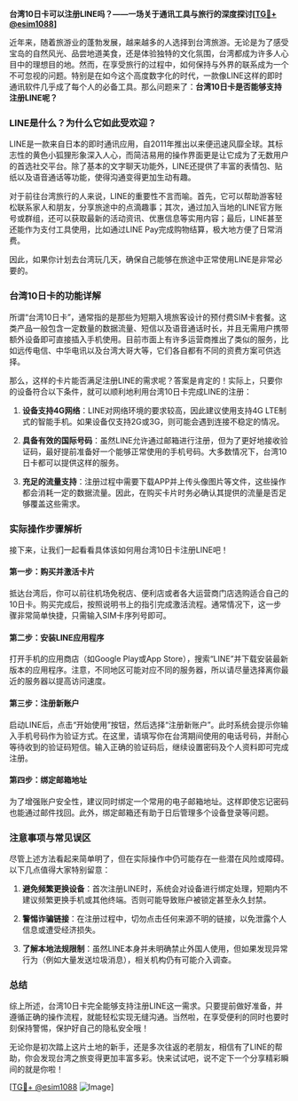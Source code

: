 **台湾10日卡可以注册LINE吗？——一场关于通讯工具与旅行的深度探讨[[TG💪+ @esim1088](https://t.me/s/esim1088)]**

近年来，随着旅游业的蓬勃发展，越来越多的人选择到台湾旅游。无论是为了感受宝岛的自然风光、品尝地道美食，还是体验独特的文化氛围，台湾都成为许多人心目中的理想目的地。然而，在享受旅行的过程中，如何保持与外界的联系成为一个不可忽视的问题。特别是在如今这个高度数字化的时代，一款像LINE这样的即时通讯软件几乎成了每个人的必备工具。那么问题来了：**台湾10日卡是否能够支持注册LINE呢？**

### LINE是什么？为什么它如此受欢迎？

LINE是一款来自日本的即时通讯应用，自2011年推出以来便迅速风靡全球。其标志性的黄色小狐狸形象深入人心，而简洁易用的操作界面更是让它成为了无数用户的首选社交平台。除了基本的文字聊天功能外，LINE还提供了丰富的表情包、贴纸以及语音通话等功能，使得沟通变得更加生动有趣。

对于前往台湾旅行的人来说，LINE的重要性不言而喻。首先，它可以帮助游客轻松联系家人和朋友，分享旅途中的点滴趣事；其次，通过加入当地的LINE官方账号或群组，还可以获取最新的活动资讯、优惠信息等实用内容；最后，LINE甚至还能作为支付工具使用，比如通过LINE Pay完成购物结算，极大地方便了日常消费。

因此，如果你计划去台湾玩几天，确保自己能够在旅途中正常使用LINE是非常必要的。

### 台湾10日卡的功能详解

所谓“台湾10日卡”，通常指的是那些为短期入境旅客设计的预付费SIM卡套餐。这类产品一般包含一定数量的数据流量、短信以及语音通话时长，并且无需用户携带额外设备即可直接插入手机使用。目前市面上有许多运营商推出了类似的服务，比如远传电信、中华电讯以及台湾大哥大等，它们各自都有不同的资费方案可供选择。

那么，这样的卡片能否满足注册LINE的需求呢？答案是肯定的！实际上，只要你的设备符合以下条件，就可以顺利地利用台湾10日卡完成LINE的注册：

1. **设备支持4G网络**：LINE对网络环境的要求较高，因此建议使用支持4G LTE制式的智能手机。如果设备仅支持2G或3G，则可能会遇到连接不稳定的情况。
   
2. **具备有效的国际号码**：虽然LINE允许通过邮箱进行注册，但为了更好地接收验证码，最好提前准备好一个能够正常使用的手机号码。大多数情况下，台湾10日卡都可以提供这样的服务。

3. **充足的流量支持**：注册过程中需要下载APP并上传头像图片等文件，这些操作都会消耗一定的数据流量。因此，在购买卡片时务必确认其提供的流量是否足够覆盖这些需求。

### 实际操作步骤解析

接下来，让我们一起看看具体该如何用台湾10日卡注册LINE吧！

#### 第一步：购买并激活卡片
抵达台湾后，你可以前往机场免税店、便利店或者各大运营商门店选购适合自己的10日卡。购买完成后，按照说明书上的指引完成激活流程。通常情况下，这一步骤非常简单快捷，只需输入SIM卡序列号即可。

#### 第二步：安装LINE应用程序
打开手机的应用商店（如Google Play或App Store），搜索“LINE”并下载安装最新版本的应用程序。注意，不同地区可能对应不同的服务器，所以请尽量选择离你最近的服务器以提高访问速度。

#### 第三步：注册新账户
启动LINE后，点击“开始使用”按钮，然后选择“注册新账户”。此时系统会提示你输入手机号码作为验证方式。在这里，请填写你在台湾期间使用的电话号码，并耐心等待收到的验证码短信。输入正确的验证码后，继续设置密码及个人资料即可完成注册。

#### 第四步：绑定邮箱地址
为了增强账户安全性，建议同时绑定一个常用的电子邮箱地址。这样即使忘记密码也能通过邮件找回。此外，绑定邮箱还有助于日后管理多个设备登录等问题。

### 注意事项与常见误区

尽管上述方法看起来简单明了，但在实际操作中仍可能存在一些潜在风险或障碍。以下几点值得大家特别留意：

1. **避免频繁更换设备**：首次注册LINE时，系统会对设备进行绑定处理，短期内不建议频繁更换手机或其他终端。否则可能导致账户被锁定甚至永久封禁。

2. **警惕诈骗链接**：在注册过程中，切勿点击任何来源不明的链接，以免泄露个人信息或遭受经济损失。

3. **了解本地法规限制**：虽然LINE本身并未明确禁止外国人使用，但如果发现异常行为（例如大量发送垃圾消息），相关机构仍有可能介入调查。

### 总结

综上所述，台湾10日卡完全能够支持注册LINE这一需求。只要提前做好准备，并遵循正确的操作流程，就能轻松实现无缝沟通。当然啦，在享受便利的同时也要时刻保持警惕，保护好自己的隐私安全哦！

无论你是初次踏上这片土地的新手，还是多次往返的老朋友，相信有了LINE的帮助，你会发现台湾之旅变得更加丰富多彩。快来试试吧，说不定下一个分享精彩瞬间的就是你啦！

[[TG💪+ @esim1088](https://t.me/s/esim1088) ![Image](https://i.postimg.cc/4NQfJmqS/Snipaste-2025-05-13-00-14-12.png)]